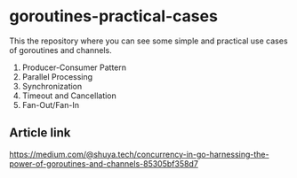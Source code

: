 # goroutines-practical-cases

This the repository where you can see some simple and practical use cases of goroutines and channels.

1. Producer-Consumer Pattern
2. Parallel Processing
3. Synchronization
4. Timeout and Cancellation
5. Fan-Out/Fan-In

## Article link

https://medium.com/@shuya.tech/concurrency-in-go-harnessing-the-power-of-goroutines-and-channels-85305bf358d7
